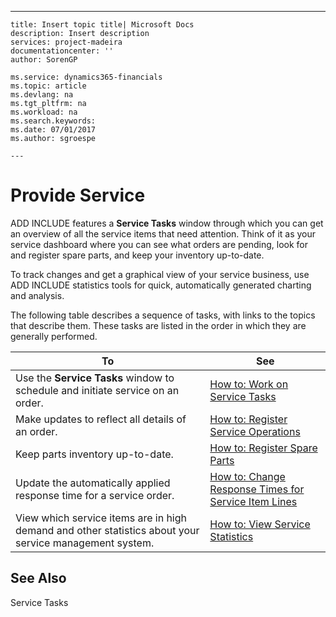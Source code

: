 ---
    title: Insert topic title| Microsoft Docs
    description: Insert description
    services: project-madeira
    documentationcenter: ''
    author: SorenGP

    ms.service: dynamics365-financials
    ms.topic: article
    ms.devlang: na
    ms.tgt_pltfrm: na
    ms.workload: na
    ms.search.keywords:
    ms.date: 07/01/2017
    ms.author: sgroespe

    ---
# Provide Service
ADD INCLUDE<!--[!INCLUDE[navnow](../../includes/navnow_md.md)]--> features a **Service Tasks** window through which you can get an overview of all the service items that need attention. Think of it as your service dashboard where you can see what orders are pending, look for and register spare parts, and keep your inventory up-to-date.  
  
 To track changes and get a graphical view of your service business, use ADD INCLUDE<!--[!INCLUDE[navnow](../../includes/navnow_md.md)]--> statistics tools for quick, automatically generated charting and analysis.  
  
 The following table describes a sequence of tasks, with links to the topics that describe them. These tasks are listed in the order in which they are generally performed.  
  
|**To**|**See**|  
|------------|-------------|  
|Use the **Service Tasks** window to schedule and initiate service on an order.|[How to: Work on Service Tasks](../how-to-work-on-service-tasks.md)|  
|Make updates to reflect all details of an order.|[How to: Register Service Operations](../how-to-register-service-operations.md)|  
|Keep parts inventory up-to-date.|[How to: Register Spare Parts](../how-to-register-spare-parts.md)|  
|Update the automatically applied response time for a service order.|[How to: Change Response Times for Service Item Lines](../how-to-change-response-times-for-service-item-lines.md)|  
|View which service items are in high demand and other statistics about your service management system.|[How to: View Service Statistics](../how-to-view-service-statistics.md)|  
  
## See Also  
 Service Tasks